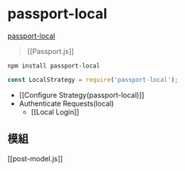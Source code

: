 # passport-local
[passport-local](https://www.passportjs.org/packages/passport-local/)

>[[Passport.js]]

```
npm install passport-local
```
```js
const LocalStrategy = require('passport-local');
```
- [[Configure Strategy(passport-local)]]
- Authenticate Requests(local)
	- [[Local Login]]

## 模組
[[post-model.js]]
